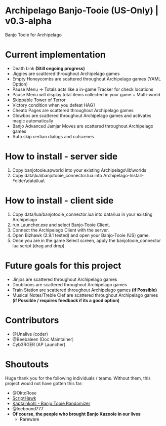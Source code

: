 # Archipelago Banjo-Tooie (US-Only) | v0.3-alpha
Banjo Tooie for Archipelago 

# Current implementation
- Death Link **(Still ongoing progress)**
- Jiggies are scattered throughout Archipelago games
- Empty Honeycombs are scattered throughout Archipelago games (YAML Option) 
- Pause Menu -> Totals acts like a in-game Tracker for check locations
- Pause Menu will display total items collected in your game + Multi-world
- Skippable Tower of Terror
- Victory condition when you defeat HAG1
- Cheato Pages are scattered throughout Archipelago games
- Glowbos are scattered throughout Archipelago games and activates magic automatically
- Banjo Advanced Jamjar Moves are scattered throughout Archipelago games
- Auto skip certian dialogs and cutscenes


# How to install - server side
1. Copy banjotooie.apworld into your existing Archipelago\lib\worlds
2. Copy data\lua\banjotooie_connector.lua into Archipelago-Install-Folder\data\lua\

# How to install - client side
1. Copy data/lua/banjotooie_connector.lua into data/lua in your existing Archipelago
3. run Launcher.exe and select Banjo-Tooie Client.
4. Connect the Archipelago Client with the server.
5. Open Bizhawk (2.9.1 tested) and open your Banjo-Tooie (US) game.
6. Once you are in the game Select screen, apply the banjotooie_connector lua script (drag and drop)

# Future goals for this project
- Jinjos are scattered throughout Archipelago games 
- Doubloons are scattered throughout Archipelago games
- Train Station are scattered throughout Archipelago games **(if Possible)**
- Musical Notes/Treble Clef are scattered throughout Archipelago games **(if Possible / requires feedback if its a good option)**

# Contributors
 - @Unalive (coder)
 - @Beebaleen (Doc Maintainer)
 - Cyb3RGER (AP Launcher)

# Shoutouts
Huge thank you for the following individuals / teams. Without them, this project would not have gotten this far:
 - @OktoRose
 - <a href='https://github.com/Isotarge/ScriptHawk'>ScriptHawk</a>
 - <a href="https://github.com/kaptainkohl/BTRandoLUA">Kaptainkohl - Banjo Tooie Randomizer</a>
 - @Icebound777
 - **Of course, the people who brought Banjo Kazooie in our lives**
    - Rareware
